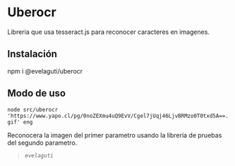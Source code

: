 # Uberocr
Libreria que usa tesseract.js para reconocer caracteres en imagenes.

## Instalación
npm i @evelaguti/uberocr

## Modo de uso
```node src/uberocr 'https://www.yapo.cl/pg/0noZEXmu4uQ9EvV/Cgel7jUqj46LjvBRMzo0T0txd5A==.gif' eng```

Reconocera la imagen del primer parametro usando la librería de pruebas del segundo parametro.

> <cite>```evelaguti```</cite>